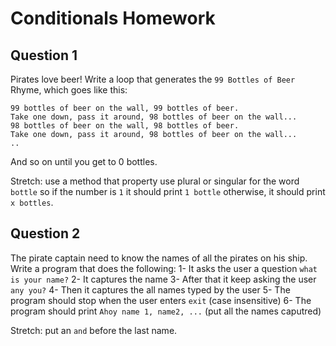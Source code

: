# Conditionals Homework

## Question 1
Pirates love beer! Write a loop that generates the `99 Bottles of Beer` Rhyme, which goes like this:
```
99 bottles of beer on the wall, 99 bottles of beer.
Take one down, pass it around, 98 bottles of beer on the wall...
98 bottles of beer on the wall, 98 bottles of beer.
Take one down, pass it around, 98 bottles of beer on the wall...
..
```
And so on until you get to 0 bottles.

Stretch: use a method that property use plural or singular for the word `bottle` so if the number is `1` it should print `1 bottle` otherwise, it should print `x bottles`.

## Question 2
The pirate captain need to know the names of all the pirates on his ship. Write a program that does the following:
1- It asks the user a question `what is your name?`
2- It captures the name
3- After that it keep asking the user `any you?`
4- Then it captures the all names typed by the user
5- The program should stop when the user enters `exit` (case insensitive)
6- The program should print `Ahoy name 1, name2, ...` (put all the names caputred)

Stretch: put an `and` before the last name.